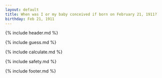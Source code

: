 ```yaml
---
layout: default
title: When was I or my baby conceived if born on February 21, 1911?
birthday: Feb 21, 1911
---
```


{% include header.md %}

{% include guess.md %}

{% include calculate.md %}

{% include safety.md %}

{% include footer.md %}



